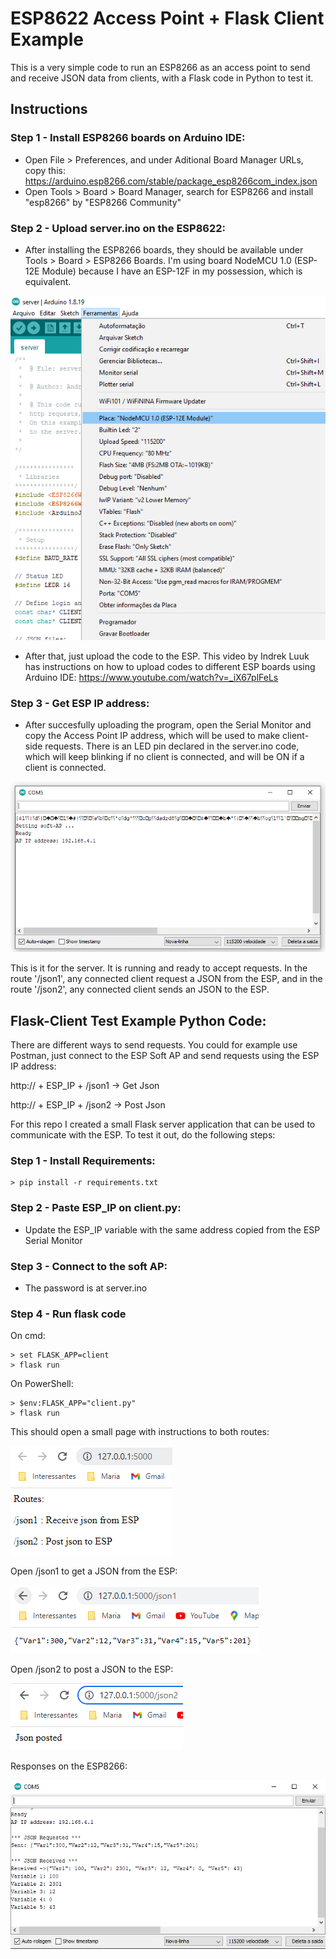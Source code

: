 # ESP8622 Access Point + Flask Client Example
This is a very simple code to run an ESP8266 as an access point to send and receive JSON data from clients, with a Flask code in Python to test it.

## Instructions

### Step 1 - Install ESP8266 boards on Arduino IDE:
- Open File > Preferences, and under Aditional Board Manager URLs, copy this: https://arduino.esp8266.com/stable/package_esp8266com_index.json
- Open Tools > Board > Board Manager, search for ESP8266 and install "esp8266" by "ESP8266 Community"

### Step 2 - Upload server.ino on the ESP8622:
- After installing the ESP8266 boards, they should be available under Tools > Board > ESP8266 Boards. I'm using board NodeMCU 1.0 (ESP-12E Module) because 
I have an ESP-12F in my possession, which is equivalent.

![alt text](https://github.com/andrevargas22/ESP8622_Access_Point/blob/main/images/img1.png)

- After that, just upload the code to the ESP. This video by Indrek Luuk has instructions on how to upload codes to different ESP boards using Arduino IDE: https://www.youtube.com/watch?v=_iX67plFeLs

### Step 3 - Get ESP IP address:
- After succesfully uploading the program, open the Serial Monitor and copy the Access Point IP address, which will be used to make client-side requests. There is an LED pin
declared in the server.ino code, which will keep blinking if no client is connected, and will be ON if a client is connected.

![alt text](https://github.com/andrevargas22/ESP8622_Access_Point/blob/main/images/img2.png)

This is it for the server. It is running and ready to accept requests. In the route '/json1', any connected client request a JSON from the ESP, and in the route '/json2', any connected client sends an JSON to the ESP.

## Flask-Client Test Example Python Code:
There are different ways to send requests. You could for example use Postman, just connect to the ESP Soft AP and send requests using the ESP IP address:

http:// + ESP_IP + /json1 -> Get Json

http:// + ESP_IP + /json2 -> Post Json

For this repo I created a small Flask server application that can be used to communicate with the ESP. To test it out, do the following steps:

### Step 1 - Install Requirements:
```
> pip install -r requirements.txt
```

### Step 2 - Paste ESP_IP on client.py:
- Update the ESP_IP variable with the same address copied from the ESP Serial Monitor

### Step 3 - Connect to the soft AP:
- The password is at server.ino

### Step 4 - Run flask code
On cmd:
```
> set FLASK_APP=client
> flask run
```
On PowerShell:
```
> $env:FLASK_APP="client.py"
> flask run
```

This should open a small page with instructions to both routes:

![alt text](https://github.com/andrevargas22/ESP8622_Access_Point/blob/main/images/img3.png)

Open /json1 to get a JSON from the ESP:

![alt text](https://github.com/andrevargas22/ESP8622_Access_Point/blob/main/images/img4.png)

Open /json2 to post a JSON to the ESP:

![alt text](https://github.com/andrevargas22/ESP8622_Access_Point/blob/main/images/img5.png)

Responses on the ESP8266:

![alt text](https://github.com/andrevargas22/ESP8622_Access_Point/blob/main/images/img6.PNG)





